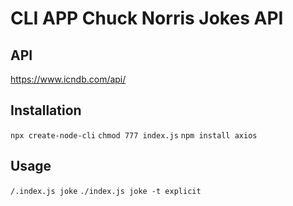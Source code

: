 # CLI APP Chuck Norris Jokes API

## API

https://www.icndb.com/api/


## Installation

`npx create-node-cli`
`chmod 777 index.js`
`npm install axios`

## Usage

`/.index.js joke`
`./index.js joke -t explicit `
